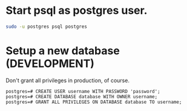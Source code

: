 # Start psql as postgres user.

```sh
sudo -u postgres psql postgres
```

# Setup a new database (DEVELOPMENT)

Don't grant all privileges in production, of course.

```
postgres=# CREATE USER username WITH PASSWORD 'password';
postgres=# CREATE DATABASE database WITH OWNER username;
postgres=# GRANT ALL PRIVILEGES ON DATABASE database TO username;

